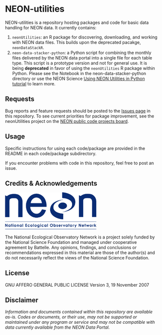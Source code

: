 NEON-utilities
================

<!-- ****** Description ****** -->


NEON-utilities is a repository hosting packages and code for basic data handling for NEON data. It currently contains:

1. `neonUtilities`: an R package for discovering, downloading, and working with NEON data files. This builds upon the deprecated pacakge, `neonDataStackR`.
2. `neon-data-stacker-python`: a Python script for combining the monthly files delivered by the NEON data portal into a single file for each table type. This script is a prototype version and not for general use. It is being **deprecated** in favor of using the `neonUtilities` R package within Python. Please see the Notebook in the neon-data-stacker-python directory or use the NEON Science <a href="https://www.neonscience.org/neon-utilities-python"> Using NEON Utilities in Python tutorial</a> to learn more. 

<!-- ****** Requests ****** -->
Requests
--------

Bug reports and feature requests should be posted to the <a href="https://github.com/NEONScience/NEON-utilities/issues"> Issues page</a> in this repository. To see current priorities for package improvement, see the neonUtilities project on the <a href="https://github.com/NEONScience/public-code-development/projects/2"> NEON public code projects board</a>.


<!-- ****** Usage ****** -->
Usage
-----

Specific instructions for using each code/package are provided in the README in each code/package subdirectory. 

If you encounter problems with code in this repository, feel free to post an issue.

<!-- ****** Acknowledgements ****** -->
Credits & Acknowledgements
--------------------------


<!-- HTML tags to produce image, resize, add hyperlink. -->
<a href="http://www.neonscience.org/"> <img src="logo.png" width="300px" /> </a>


<!-- Acknowledgements text -->
The National Ecological Observatory Network is a project solely funded by the National Science Foundation and managed under cooperative agreement by Battelle. Any opinions, findings, and conclusions or recommendations expressed in this material are those of the author(s) and do not necessarily reflect the views of the National Science Foundation.

<!-- ****** License ****** -->
License
-------
 GNU AFFERO GENERAL PUBLIC LICENSE Version 3, 19 November 2007

<!-- ****** Disclaimer ****** -->
Disclaimer
----------
*Information and documents contained within this repository are available as-is. Codes or documents, or their use, may not be supported or maintained under any program or service and may not be compatible with data currently available from the NEON Data Portal.*

